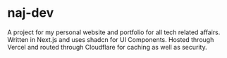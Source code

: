 # naj-dev

A project for my personal website and portfolio for all tech related affairs.
Written in Next.js and uses shadcn for UI Components.
Hosted through Vercel and routed through Cloudflare for caching as well as security.
